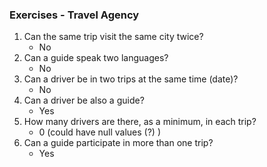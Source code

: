 ### Exercises - Travel Agency

1. Can the same trip visit the same city twice? 
    * No
2. Can a guide speak two languages?
    * No
3. Can a driver be in two trips at the same time (date)?
    * No
4. Can a driver be also a guide?
    * Yes
5. How many drivers are there, as a minimum, in each trip?
    * 0 (could have null values (?) )
6. Can a guide participate in more than one trip?
    * Yes



